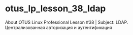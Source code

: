 # otus_lp_lesson_38_ldap
About OTUS Linux Professional Lesson #38 | Subject: LDAP. Централизованная авторизация и аутентификация
